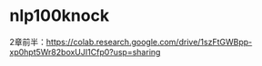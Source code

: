 # nlp100knock

2章前半：https://colab.research.google.com/drive/1szFtGWBpp-xp0hpt5Wr82boxUJI1Cfp0?usp=sharing